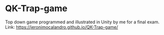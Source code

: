 # QK-Trap-game
Top down game programmed and illustrated in Unity by me for a final exam.
Link: https://jeronimocalandro.github.io/QK-Trap-game/
